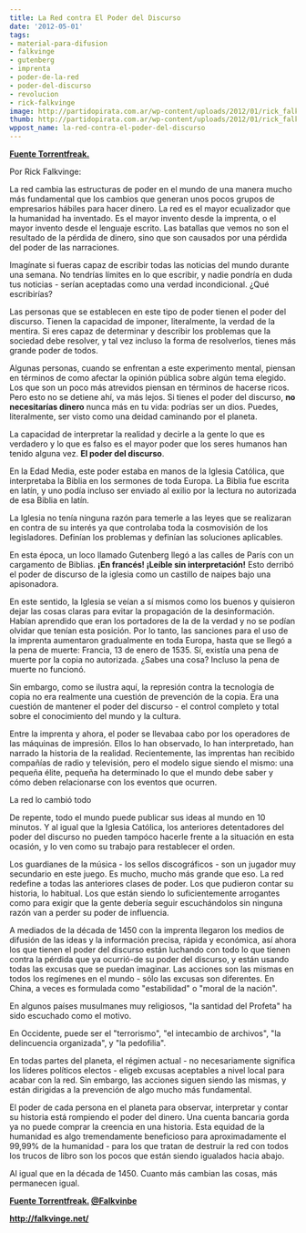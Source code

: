 ```yaml
---
title: La Red contra El Poder del Discurso
date: '2012-05-01'
tags:
- material-para-difusion
- falkvinge
- gutenberg
- imprenta
- poder-de-la-red
- poder-del-discurso
- revolucion
- rick-falkvinge
image: http://partidopirata.com.ar/wp-content/uploads/2012/01/rick_falkvinge.jpg
thumb: http://partidopirata.com.ar/wp-content/uploads/2012/01/rick_falkvinge-150x150.jpg
wppost_name: la-red-contra-el-poder-del-discurso
---
```


<strong><a href="https://torrentfreak.com/the-net-vs-the-power-of-narratives-120429/" target="_blank">Fuente Torrentfreak.</a></strong>

Por Rick Falkvinge:

La red cambia las estructuras de poder en el mundo de una manera mucho más fundamental que los cambios que generan unos pocos grupos de empresarios hábiles para hacer dinero. La red es el mayor ecualizador que la humanidad ha inventado. Es el mayor invento desde la imprenta, o el mayor invento desde el lenguaje escrito. Las batallas que vemos no son el resultado de la pérdida de dinero, sino que son causados ​​por una pérdida del poder de las narraciones.

Imagínate si fueras capaz de escribir todas las noticias del mundo durante una semana. No tendrías límites en lo que escribir, y nadie pondría en duda tus noticias - serían aceptadas como una verdad incondicional. ¿Qué escribirías?

Las personas que se establecen en este tipo de poder tienen el poder del discurso. Tienen la capacidad de imponer, literalmente, la verdad de la mentira. Si eres capaz de determinar y describir los problemas que la sociedad debe resolver, y tal vez incluso la forma de resolverlos, tienes más grande poder de todos.

Algunas personas, cuando se enfrentan a este experimento mental, piensan en términos de como afectar la opinión pública sobre algún tema elegido. Los que son un poco más atrevidos piensan en términos de hacerse ricos. Pero esto no se detiene ahí, va más lejos. Si tienes el poder del discurso, <strong>no necesitarías dinero</strong> nunca más en tu vida: podrías ser un dios. Puedes, literalmente, ser visto como una deidad caminando por el planeta.

La capacidad de interpretar la realidad y decirle a la gente lo que es verdadero y lo que es falso es el mayor poder que los seres humanos han tenido alguna vez. <strong>El poder del discurso</strong>.

En la Edad Media, este poder estaba en manos de la Iglesia Católica, que interpretaba la Biblia en los sermones de toda Europa. La Biblia fue escrita en latín, y uno podía incluso ser enviado al exilio por la lectura no autorizada de esa Biblia en latín.

La Iglesia no tenía ninguna razón para temerle a las leyes que se realizaran en contra de su interés ya que controlaba toda la cosmovisión de los legisladores. Definían los problemas y definían las soluciones aplicables.

En esta época, un loco llamado Gutenberg llegó a las calles de París con un cargamento de Biblias. <strong>¡En francés! ¡Leíble sin interpretación!</strong> Esto derribó el poder de discurso de la iglesia como un castillo de naipes bajo una apisonadora.

En este sentido, la Iglesia se veían a sí mismos como los buenos y quisieron dejar las cosas claras para evitar la propagación de la desinformación. Habían aprendido que eran los portadores de la de la verdad y no se podían olvidar que tenían esta posición. Por lo tanto, las sanciones para el uso de la imprenta aumentaron gradualmente en toda Europa, hasta que se llegó a la pena de muerte: Francia, 13 de enero de 1535.
Sí, existía una pena de muerte por la copia no autorizada. ¿Sabes una cosa? Incluso la pena de muerte no funcionó.

Sin embargo, como se ilustra aquí, la represión contra la tecnología de copia no era realmente una cuestión de prevención de la copia. Era una cuestión de mantener el poder del discurso - el control completo y total sobre el conocimiento del mundo y la cultura.

Entre la imprenta y ahora, el poder se llevabaa cabo por los operadores de las máquinas de impresión. Ellos lo han observado, lo han interpretado, han narrado la historia de la realidad. Recientemente, las imprentas han recibido compañías de radio y televisión, pero el modelo sigue siendo el mismo: una pequeña élite, pequeña ha determinado lo que el mundo debe saber y cómo deben relacionarse con los eventos que ocurren.

La red lo cambió todo

De repente, todo el mundo puede publicar sus ideas al mundo en 10 minutos. Y al igual que la Iglesia Católica, los anteriores detentadores del poder del discurso no pueden tampóco hacerle frente a la situación en esta ocasión, y lo ven como su trabajo para restablecer el orden.

Los guardianes de la música - los sellos discográficos - son un jugador muy secundario en este juego. Es mucho, mucho más grande que eso. La red redefine a todas las anteriores clases de poder. Los que pudieron contar su historia, lo habitual. Los que están siendo lo suficientemente arrogantes como para exigir que la gente debería seguir escuchándolos sin ninguna razón van a perder su poder de influencia.

A mediados de la década de 1450 con la imprenta llegaron los medios de difusión de las ideas y la información precisa, rápida y económica, así ahora los que tienen el poder del discurso están luchando con todo lo que tienen contra la pérdida que ya ocurrió-de su poder del discurso, y están usando todas las excusas que se puedan imaginar. Las acciones son las mismas en todos los regímenes en el mundo - sólo las excusas son diferentes.
En China, a veces es formulada como "estabilidad" o "moral de la nación".

En algunos países musulmanes muy religiosos, "la santidad del Profeta" ha sido escuchado como el motivo.

En Occidente, puede ser el "terrorismo", "el intecambio de archivos", "la delincuencia organizada", y "la pedofilia".

En todas partes del planeta, el régimen actual - no necesariamente significa los líderes políticos electos - eligeb excusas aceptables a nivel local para acabar con la red. Sin embargo, las acciones siguen siendo las mismas, y están dirigidas a la prevención de algo mucho más fundamental.

El poder de cada persona en el planeta para observar, interpretar y contar su historia está rompiendo el poder del dinero. Una cuenta bancaria gorda ya no puede comprar la creencia en una historia. Esta equidad de la humanidad es algo tremendamente beneficioso para aproximadamente el 99,99% de la humanidad - para los que tratan de destruir la red con todos los trucos de libro son los pocos que están siendo igualados hacia abajo.

Al igual que en la década de 1450. Cuanto más cambian las cosas, más permanecen igual.

<strong><a href="https://torrentfreak.com/the-net-vs-the-power-of-narratives-120429/" target="_blank">Fuente Torrentfreak.</a>
<a href="https://twitter.com/#!/falkvinge" target="_blank">@Falkvinbe</a></strong>

<strong><a href="http://falkvinge.net/" rel="me nofollow" target="_blank">http://falkvinge.net/ </a>
</strong>
